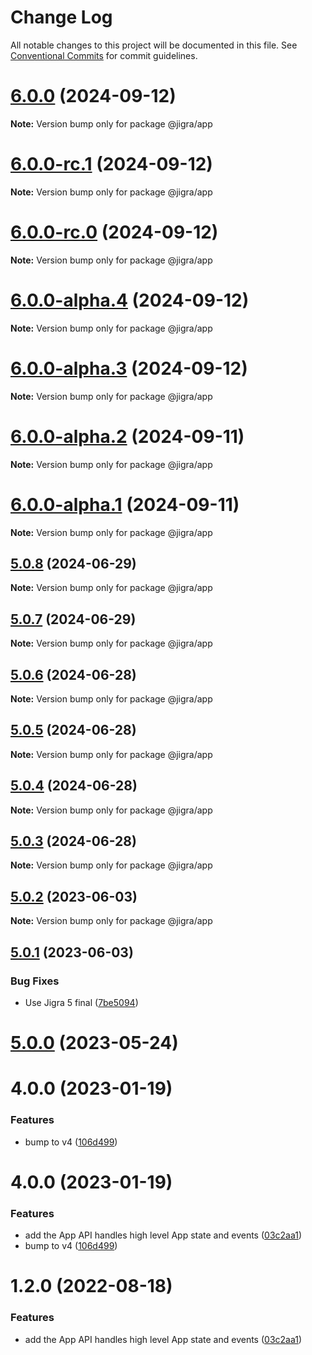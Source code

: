 # Change Log

All notable changes to this project will be documented in this file.
See [Conventional Commits](https://conventionalcommits.org) for commit guidelines.

# [6.0.0](https://github.com/familyjs/jigra-plugins/compare/@jigra/app@6.0.0-rc.1...@jigra/app@6.0.0) (2024-09-12)

**Note:** Version bump only for package @jigra/app

# [6.0.0-rc.1](https://github.com/familyjs/jigra-plugins/compare/@jigra/app@6.0.0-rc.0...@jigra/app@6.0.0-rc.1) (2024-09-12)

**Note:** Version bump only for package @jigra/app

# [6.0.0-rc.0](https://github.com/familyjs/jigra-plugins/compare/@jigra/app@6.0.0-alpha.4...@jigra/app@6.0.0-rc.0) (2024-09-12)

**Note:** Version bump only for package @jigra/app

# [6.0.0-alpha.4](https://github.com/familyjs/jigra-plugins/compare/@jigra/app@6.0.0-alpha.3...@jigra/app@6.0.0-alpha.4) (2024-09-12)

**Note:** Version bump only for package @jigra/app

# [6.0.0-alpha.3](https://github.com/familyjs/jigra-plugins/compare/@jigra/app@6.0.0-alpha.2...@jigra/app@6.0.0-alpha.3) (2024-09-12)

**Note:** Version bump only for package @jigra/app

# [6.0.0-alpha.2](https://github.com/familyjs/jigra-plugins/compare/@jigra/app@6.0.0-alpha.1...@jigra/app@6.0.0-alpha.2) (2024-09-11)

**Note:** Version bump only for package @jigra/app

# [6.0.0-alpha.1](https://github.com/familyjs/jigra-plugins/compare/@jigra/app@5.0.8...@jigra/app@6.0.0-alpha.1) (2024-09-11)

**Note:** Version bump only for package @jigra/app

## [5.0.8](https://github.com/familyjs/jigra-plugins/compare/@jigra/app@5.0.7...@jigra/app@5.0.8) (2024-06-29)

**Note:** Version bump only for package @jigra/app

## [5.0.7](https://github.com/familyjs/jigra-plugins/compare/@jigra/app@5.0.6...@jigra/app@5.0.7) (2024-06-29)

**Note:** Version bump only for package @jigra/app

## [5.0.6](https://github.com/familyjs/jigra-plugins/compare/@jigra/app@5.0.5...@jigra/app@5.0.6) (2024-06-28)

**Note:** Version bump only for package @jigra/app

## [5.0.5](https://github.com/familyjs/jigra-plugins/compare/@jigra/app@5.0.4...@jigra/app@5.0.5) (2024-06-28)

**Note:** Version bump only for package @jigra/app

## [5.0.4](https://github.com/familyjs/jigra-plugins/compare/@jigra/app@5.0.3...@jigra/app@5.0.4) (2024-06-28)

**Note:** Version bump only for package @jigra/app

## [5.0.3](https://github.com/familyjs/jigra-plugins/compare/@jigra/app@5.0.2...@jigra/app@5.0.3) (2024-06-28)

**Note:** Version bump only for package @jigra/app

## [5.0.2](https://github.com/familyjs/jigra-plugins/compare/@jigra/app@5.0.1...@jigra/app@5.0.2) (2023-06-03)

**Note:** Version bump only for package @jigra/app

## [5.0.1](https://github.com/familyjs/jigra-plugins/compare/@jigra/app@5.0.0...@jigra/app@5.0.1) (2023-06-03)

### Bug Fixes

- Use Jigra 5 final ([7be5094](https://github.com/familyjs/jigra-plugins/commit/7be509425c5cc9f21b1f9e78794b2c6b76ca7702))

# [5.0.0](https://github.com/familyjs/jigra-plugins/compare/@jigra/app@1.2.0...@jigra/app@5.0.0) (2023-05-24)

# 4.0.0 (2023-01-19)

### Features

- bump to v4 ([106d499](https://github.com/familyjs/jigra-plugins/commit/106d49991e82a0505a82571530b73fcda020e7e4))

# 4.0.0 (2023-01-19)

### Features

- add the App API handles high level App state and events ([03c2aa1](https://github.com/navify/jigra-plugins/commit/03c2aa1e175760982b230b76746e4dac78f40d49))
- bump to v4 ([106d499](https://github.com/navify/jigra-plugins/commit/106d49991e82a0505a82571530b73fcda020e7e4))

# 1.2.0 (2022-08-18)

### Features

- add the App API handles high level App state and events ([03c2aa1](https://github.com/navify/jigra-plugins/commit/03c2aa1e175760982b230b76746e4dac78f40d49))
